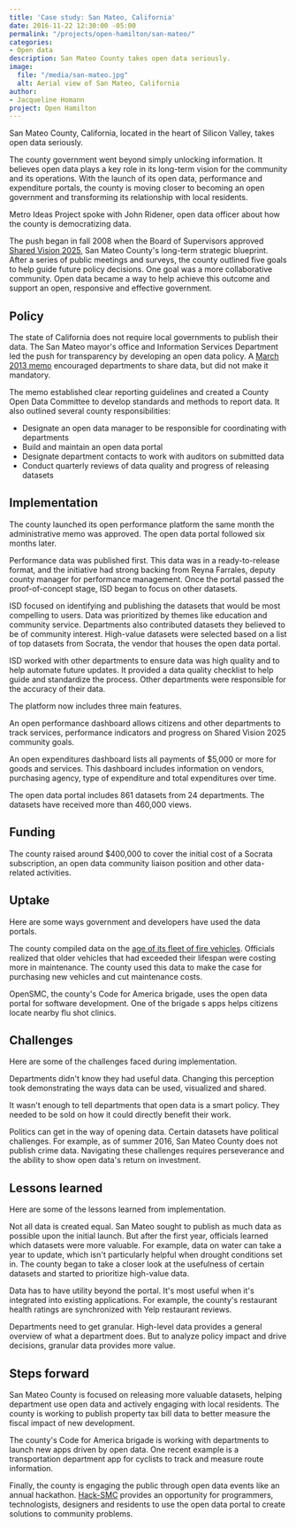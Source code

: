```yaml
---
title: 'Case study: San Mateo, California'
date: 2016-11-22 12:30:00 -05:00
permalink: "/projects/open-hamilton/san-mateo/"
categories:
- Open data
description: San Mateo County takes open data seriously.
image:
  file: "/media/san-mateo.jpg"
  alt: Aerial view of San Mateo, California
author:
- Jacqueline Homann
project: Open Hamilton
---
```


San Mateo County, California, located in the heart of Silicon Valley, takes open data seriously.

The county government went beyond simply unlocking information. It believes open data plays a key role in its long-term vision for the community and its operations. With the launch of its open data, performance and expenditure portals, the county is moving closer to becoming an open government and transforming its relationship with local residents.

Metro Ideas Project spoke with John Ridener, open data officer about how the county is democratizing data.

The push began in fall 2008 when the Board of Supervisors approved [Shared Vision 2025](http://bos.smcgov.org/shared-vision-2025), San Mateo County's long-term strategic blueprint. After a series of public meetings and surveys, the county outlined five  goals to help guide future policy decisions. One goal was a more collaborative community. Open data became a way to help achieve this outcome and support an open, responsive and effective government.

## Policy 

The state of California does not require local governments to publish their data. The San Mateo mayor's office and Information Services Department led the push for transparency by developing an open data policy. A [March 2013 memo](https://data.smcgov.org/Government/San-Mateo-County-Open-Data-Policy/pebe-j2ye) encouraged departments to share data, but did not make it mandatory. 

The memo established clear reporting guidelines and created a County Open Data Committee to develop standards and methods to report data. It also outlined several county responsibilities:

+ Designate an open data manager to be responsible for coordinating with departments
+ Build and maintain an open data portal
+ Designate department contacts to work with auditors on submitted data
+ Conduct quarterly reviews of data quality and progress of releasing datasets

## Implementation

The county launched its open performance platform the same month the administrative memo was approved. The open data portal followed six months later. 

Performance data was published first. This data was in a ready-to-release format, and the initiative had strong backing from Reyna Farrales, deputy county manager for performance management. Once the portal passed the proof-of-concept stage, ISD began to focus on other datasets. 

ISD focused on identifying and publishing the datasets that would be most compelling to users. Data was prioritized by themes like education and community service. Departments also contributed datasets they believed to be of community interest. High-value datasets were selected based on a list of top datasets from Socrata, the vendor that houses the open data portal. 

ISD worked with other departments to ensure data was high quality and to help automate future updates. It provided a data quality checklist to help guide and standardize the process. Other departments were responsible for the accuracy of their data. 

The platform now includes three main features.

An open performance dashboard allows citizens and other departments to track services, performance indicators and progress on Shared Vision 2025 community goals.

An open expenditures dashboard lists all payments of $5,000 or more for goods and services. This dashboard includes information on vendors, purchasing agency, type of expenditure and total expenditures over time.

The open data portal includes 861 datasets from 24 departments. The datasets have received more than 460,000 views.

## Funding

The county raised around $400,000 to cover the initial cost of a Socrata subscription, an open data community liaison position and other data-related activities.

## Uptake

Here are some ways government and developers have used the data portals.

The county compiled data on the [age of its fleet of fire vehicles](https://socrata.com/blog/san-mateo-county-measures-performance-open-data/). Officials realized that older vehicles that had exceeded their lifespan were costing more in maintenance. The county used this data to make the case for purchasing new vehicles and cut maintenance costs.

OpenSMC, the county's Code for America brigade, uses the open data portal for software development. One of the brigade
s apps helps citizens locate nearby flu shot clinics.

## Challenges

Here are some of the challenges faced during implementation.

Departments didn't know they had useful data. Changing this perception took demonstrating the ways data can be used, visualized and shared.

It wasn't enough to tell departments that open data is a smart policy. They needed to be sold on how it could directly benefit their work.

Politics can get in the way of opening data. Certain datasets have political challenges. For example, as of summer 2016, San Mateo County does not publish crime data. Navigating these challenges requires perseverance and the ability to show open data's return on investment. 

## Lessons learned

Here are some of the lessons learned from implementation.

Not all data is created equal. San Mateo sought to publish as much data as possible upon the initial launch. But after the first year, officials learned which datasets were more valuable. For example, data on water can take a year to update, which isn't particularly helpful when drought conditions set in. The county began to take a closer look at the usefulness of certain datasets and started to prioritize high-value data. 

Data has to have utility beyond the portal. It's most useful when it's integrated into existing applications. For example, the county's restaurant health ratings are synchronized with Yelp restaurant reviews. 

Departments need to get granular. High-level data provides a general overview of what a department does. But to analyze policy impact and drive decisions, granular data provides more value. 

## Steps forward

San Mateo County is focused on releasing more valuable datasets, helping department use open data and actively engaging with local residents. The county is working to publish property tax bill data to better measure the fiscal impact of new development.

The county's Code for America brigade is working with departments to launch new apps driven by open data. One recent example is a transportation department app for cyclists to track and measure route information.

Finally, the county is engaging the public through open data events like an annual hackathon. [Hack-SMC](http://hack-smc.org) provides an opportunity for programmers, technologists, designers and residents to use the open data portal to create solutions to community problems.